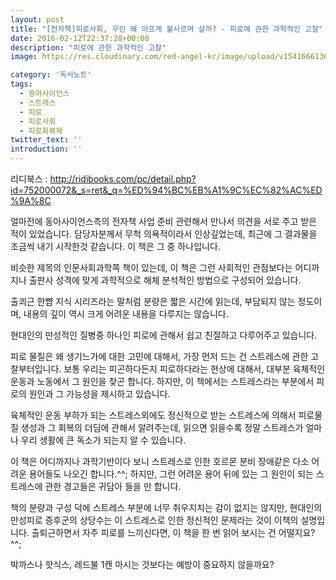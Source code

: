 ```yaml
---
layout: post
title: "[전자책]피로사회, 우린 왜 아프게 불사르며 살까? - 피로에 관한 과학적인 고찰"
date: 2016-02-12T22:37:28+00:00
description: "피로에 관한 과학적인 고찰"
image: https://res.cloudinary.com/red-angel-kr/image/upload/v1541666136/blog_img/fatigue.jpg

category: '독서노트'  
tags: 
  - 동아사이언스
  - 스트레스
  - 피로
  - 피로사회
  - 피로회복제
twitter_text: ''
introduction: ''
---
```


리디북스 : <http://ridibooks.com/pc/detail.php?id=752000072&_s=ret&_q=%ED%94%BC%EB%A1%9C%EC%82%AC%ED%9A%8C>

얼마전에 동아사이언스측의 전자책 사업 준비 관련해서 만나서 의견을 서로 주고 받은 적이 있었습니다. 담당자분께서 무척 의욕적이라서 인상깊었는데, 최근에 그 결과물을 조금씩 내기 시작한것 같습니다. 이 책은 그 중 하나입니다.

비슷한 제목의 인문사회과학쪽 책이 있는데, 이 책은 그런 사회적인 관점보다는 어디까지나 출판사 성격에 맞게 과학적으로 해체 분석적인 방법으로 구성되어 있습니다.

출쾨근 한뺨 지식 시리즈라는 말처럼 분량은 짧은 시간에 읽는데, 부담되지 않는 정도이며, 내용의 깊이 역시 크게 어려운 내용을 다루지는 않습니다.
  
현대인의 만성적인 질병중 하나인 피로에 관해서 쉽고 친절하고 다루어주고 있습니다.

피로 물질은 왜 생기느가에 대한 고민에 대해서, 가장 먼저 드는 건 스트레스에 관한 고찰부터입니다. 보통 우리는 피곤하다든지 피로하다라는 현상에 대해서, 대부분 육체적인 운동과 노동에서 그 원인을 찾곤 합니다. 하지만, 이 책에서는 스트레스라는 부분에서 피로의 원인과 그 가능성을 제시하고 있습니다. 

육체적인 운동 부하가 되는 스트레스외에도 정신적으로 받는 스트레스에 의해서 피로물질 생성과 그 회복의 더딤에 관해서 알려주는데, 읽으면 읽을수록 정말 스트레스가 얼마나 우리 생활에 큰 독소가 되는지 알 수 있습니다.

이 책은 어디까지나 과학기반이다 보니 스트레스로 인한 호르몬 분비 장애같은 다소 어려운 용어들도 나오긴 합니다.^^; 하지만, 그런 어려운 용어 뒤에 있는 그 원인이 되는 스트레스에 관한 경고들은 귀담아 들을 만 합니다.

책의 분량과 구성 덕에 스트레스 부분에 너무 취우지치는 감이 없지는 않지만, 현대인의 만성피로 증후군의 상당수는 이 스트레스로 인한 정신적인 문제라는 것이 이책의 설명입니다. 출퇴근하면서 자주 피로를 느끼신다면, 이 책을 한 번 읽어 보시는 건 어떨지요?^^;

박까스나 핫식스, 레드불 1캔 마시는 것보다는 예방이 중요하지 않을까요?